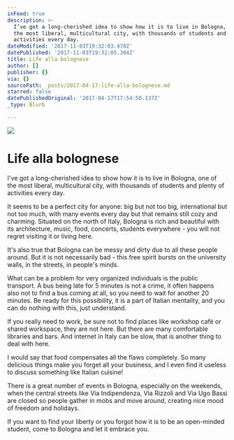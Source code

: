 ```yaml
---
inFeed: true
description: >-
  I’ve got a long-cherished idea to show how it is to live in Bologna, one of
  the most liberal, multicultural city, with thousands of students and plenty of
  activities every day. 
dateModified: '2017-11-03T19:32:03.478Z'
datePublished: '2017-11-03T19:32:05.304Z'
title: Life alla bolognese
author: []
publisher: {}
via: {}
sourcePath: _posts/2017-04-17-life-alla-bolognese.md
starred: false
datePublishedOriginal: '2017-04-17T17:54:50.137Z'
_type: Blurb

---
```

![](https://the-grid-user-content.s3-us-west-2.amazonaws.com/7626c152-b602-4427-a246-52cc7d5979ab.png)

# **Life alla bolognese**

I've got a long-cherished idea to show how it is to live in Bologna, one of the most liberal, multicultural city, with thousands of students and plenty of activities every day. 

It seems to be a perfect city for anyone: big but not too big, international but not too much, with many events every day but that remains still cozy and charming. Situated on the north of Italy, Bologna is rich and beautiful with its architecture, music, food, concerts, students everywhere - you will not regret visiting it or living here.

It's also true that Bologna can be messy and dirty due to all these people around. But it is not necessarily bad - this free spirit bursts on the university walls, in the streets, in people's minds.

What can be a problem for very organized individuals is the public transport. A bus being late for 5 minutes is not a crime, it often happens also not to find a bus coming at all, so you need to wait for another 20 minutes. Be ready for this possibility, it is a part of Italian mentality, and you can do nothing with this, just understand.

If you really need to work, be sure not to find places like workshop café or shared workspace, they are not here. But there are many comfortable libraries and bars. And internet in Italy can be slow, that is another thing to deal with here.

I would say that food compensates all the flaws completely. So many delicious things make you forget all your business, and I even find it useless to discuss something like Italian cuisine!

There is a great number of events in Bologna, especially on the weekends, when the central streets like Via Indipendenza, Via Rizzoli and Via Ugo Bassi are closed so people gather in mobs and move around, creating nice mood of freedom and holidays. 

If you want to find your liberty or you forgot how it is to be an open-minded student, come to Bologna and let it embrace you.